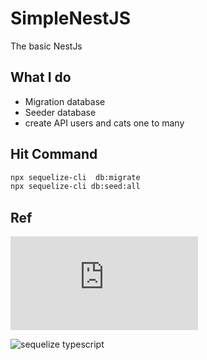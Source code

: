 # SimpleNestJS

The basic  NestJs

## What I do

- Migration database
- Seeder database
- create API users and cats  one to many

## Hit Command

```bash
npx sequelize-cli  db:migrate  
npx sequelize-cli db:seed:all
````

## Ref

![sequelize migration ](https://sequelize.org/master/manual/migrations.html )

![sequelize typescript ](https://github.com/RobinBuschmann/sequelize-typescript )
